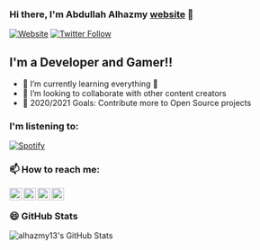 ### Hi there, I'm Abdullah Alhazmy [website] 👋

[![Website](https://img.shields.io/website?label=alhazmy13.net&style=for-the-badge&url=https%3A%2F%2Falhazmy13.net)](https://alhazmy13.net)
[![Twitter Follow](https://img.shields.io/twitter/follow/alhazmy13?color=1DA1F2&logo=twitter&style=for-the-badge)](https://twitter.com/intent/follow?original_referer=https%3A%2F%2Fgithub.com%2Falhazmy13&screen_name=alhazmy13)

## I'm a Developer and Gamer!!

- 🌱 I’m currently learning everything 🤣
- 👯 I’m looking to collaborate with other content creators
- 🥅 2020/2021 Goals: Contribute more to Open Source projects

### I'm listening to:

[![Spotify](https://novatorem-nine-zeta.vercel.app/api/spotify)](https://open.spotify.com/user/alhazmy13)


### 📫 How to reach me:

[<img align="left" alt="alhazmy13.net" width="22px" src="https://www.iconfinder.com/icons/2305615/download/svg/512" />][website]
[<img align="left" alt="alhazmy13 | YouTube" width="22px" src="https://www.iconfinder.com/icons/5296521/download/svg/512" />][youtube]
[<img align="left" alt="alhazmy13 | Twitter" width="22px" src="https://www.iconfinder.com/icons/317720/download/svg/512" />][twitter]
[<img align="left" alt="alhazmy13 | LinkedIn" width="22px" src="https://www.iconfinder.com/icons/4102586/download/svg/512" />][linkedin]



</br>

### 😄 GitHub Stats

<img align="left" alt="alhazmy13's GitHub Stats" src="https://github-readme-stats.alhazmy13.vercel.app/api?username=alhazmy13&show_icons=true&count_private=true&hide_border=true" />


</details>

[website]: https://alhazmy13.com
[twitter]: https://twitter.com/alhazmy13
[youtube]: https://www.youtube.com/user/abdullahalhazmy
[linkedin]: https://linkedin.com/in/alhazmy13
